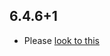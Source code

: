 ## 6.4.6+1

- Please [look to this]((https://dooboolab.github.io/flutter_sound/doc/book/CHANGELOG.html))
